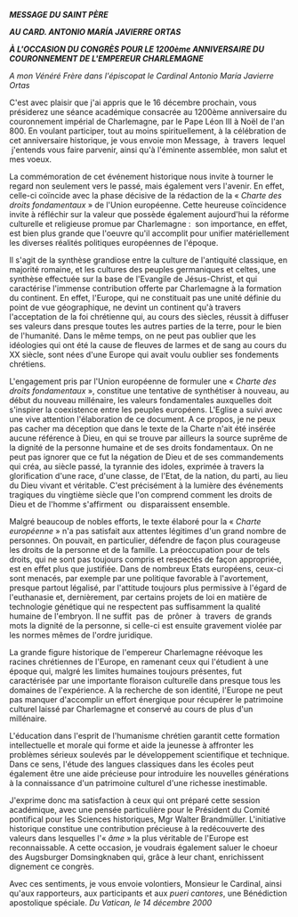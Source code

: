 ***MESSAGE DU SAINT PÈRE***

***AU CARD. ANTONIO MARÍA JAVIERRE ORTAS***

***À L'OCCASION DU CONGRÈS POUR LE 1200ème ANNIVERSAIRE DU COURONNEMENT DE L'EMPEREUR CHARLEMAGNE***

*A mon Vénéré Frère dans l'épiscopat le Cardinal Antonio María Javierre Ortas*

C'est avec plaisir que j'ai appris que le 16 décembre prochain, vous présiderez une séance académique consacrée au 1200ème anniversaire du couronnement impérial de Charlemagne, par le Pape Léon III à Noël de l'an 800. En voulant participer, tout au moins spirituellement, à la célébration de cet anniversaire historique, je vous envoie mon Message,  à  travers  lequel  j'entends vous faire parvenir, ainsi qu'à l'éminente assemblée, mon salut et mes voeux.

La commémoration de cet événement historique nous invite à tourner le regard non seulement vers le passé, mais également vers l'avenir. En effet, celle-ci coïncide avec la phase décisive de la rédaction de la « *Charte des droits fondamentaux* » de l'Union européenne. Cette heureuse coïncidence invite à réfléchir sur la valeur que possède également aujourd'hui la réforme culturelle et religieuse promue par Charlemagne :  son importance, en effet, est bien plus grande que l'oeuvre qu'il accomplit pour unifier matériellement les diverses réalités politiques européennes de l'époque.

Il s'agit de la synthèse grandiose entre la culture de l'antiquité classique, en majorité romaine, et les cultures des peuples germaniques et celtes, une synthèse effectuée sur la base de l'Evangile de Jésus-Christ, et qui caractérise l'immense contribution offerte par Charlemagne à la formation du continent. En effet, l'Europe, qui ne constituait pas une unité définie du point de vue géographique, ne devint un continent qu'à travers l'acceptation de la foi chrétienne qui, au cours des siècles, réussit à diffuser ses valeurs dans presque toutes les autres parties de la terre, pour le bien de l'humanité. Dans le même temps, on ne peut pas oublier que les idéologies qui ont été la cause de fleuves de larmes et de sang au cours du XX siècle, sont nées d'une Europe qui avait voulu oublier ses fondements chrétiens.

L'engagement pris par l'Union européenne de formuler une « *Charte des droits fondamentaux* », constitue une tentative de synthétiser à nouveau, au début du nouveau millénaire, les valeurs fondamentales auxquelles doit s'inspirer la coexistence entre les peuples européens. L'Eglise a suivi avec une vive attention l'élaboration de ce document. A ce propos, je ne peux pas cacher ma déception que dans le texte de la Charte n'ait été insérée aucune référence à Dieu, en qui se trouve par ailleurs la source suprême de la dignité de la personne humaine et de ses droits fondamentaux. On ne peut pas ignorer que ce fut la négation de Dieu et de ses commandements qui créa, au siècle passé, la tyrannie des idoles, exprimée à travers la glorification d'une race, d'une classe, de l'Etat, de la nation, du parti, au lieu du Dieu vivant et véritable. C'est précisément à la lumière des événements tragiques du vingtième siècle que l'on comprend comment les droits de Dieu et de l'homme s'affirment  ou  disparaissent ensemble.

Malgré beaucoup de nobles efforts, le texte élaboré pour la « *Charte européenne* » n'a pas satisfait aux attentes légitimes d'un grand nombre de personnes. On pouvait, en particulier, défendre de façon plus courageuse les droits de la personne et de la famille. La préoccupation pour de tels droits, qui ne sont pas toujours compris et respectés de façon appropriée, est en effet plus que justifiée. Dans de nombreux Etats européens, ceux-ci sont menacés, par exemple par une politique favorable à l'avortement, presque partout légalisé, par l'attitude toujours plus permissive à l'égard de l'euthanasie et, dernièrement, par certains projets de loi en matière de technologie génétique qui ne respectent pas suffisamment la qualité humaine de l'embryon. Il ne suffit  pas  de  prôner  à  travers  de grands mots la dignité de la personne, si celle-ci est ensuite gravement violée par les normes mêmes de l'ordre juridique.

La grande figure historique de l'empereur Charlemagne réévoque les racines chrétiennes de l'Europe, en ramenant ceux qui l'étudient à une époque qui, malgré les limites humaines toujours présentes, fut caractérisée par une importante floraison culturelle dans presque tous les domaines de l'expérience. A la recherche de son identité, l'Europe ne peut pas manquer d'accomplir un effort énergique pour récupérer le patrimoine culturel laissé par Charlemagne et conservé au cours de plus d'un millénaire.

L'éducation dans l'esprit de l'humanisme chrétien garantit cette formation intellectuelle et morale qui forme et aide la jeunesse à affronter les problèmes sérieux soulevés par le développement scientifique et technique. Dans ce sens, l'étude des langues classiques dans les écoles peut également être une aide précieuse pour introduire les nouvelles générations à la connaissance d'un patrimoine culturel d'une richesse inestimable.

J'exprime donc ma satisfaction à ceux qui ont préparé cette session académique, avec une pensée particulière pour le Président du Comité pontifical pour les Sciences historiques, Mgr Walter Brandmüller. L'initiative historique constitue une contribution précieuse à la redécouverte des valeurs dans lesquelles l'« *âme* » la plus véritable de l'Europe est reconnaissable. A cette occasion, je voudrais également saluer le choeur des Augsburger Domsingknaben qui, grâce à leur chant, enrichissent dignement ce congrès.

Avec ces sentiments, je vous envoie volontiers, Monsieur le Cardinal, ainsi qu'aux rapporteurs, aux participants et aux *pueri cantores*, une Bénédiction apostolique spéciale. *Du Vatican, le 14 décembre 2000*